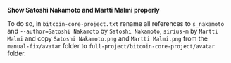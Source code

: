 **Show Satoshi Nakamoto and Martti Malmi properly**

To do so, in `bitcoin-core-project.txt` rename all references to `s_nakamoto` and `--author=Satoshi Nakamoto` by `Satoshi Nakamoto`, `sirius-m` by `Martti Malmi` and copy `Satoshi Nakamoto.png` and `Martti Malmi.png` from the `manual-fix/avatar` folder to `full-project/bitcoin-core-project/avatar` folder.
